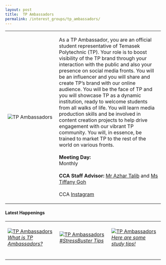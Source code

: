 ```yaml
---
layout: post
title:  TP Ambassadors
permalink: /interest_groups/tp_ambassadors/
---
```


<div>
    <table>
        <tr>
            <td style="width:33%"><image src="/images/CCA_tp_ambassadors1.jpg" style="display:block;margin-left:auto;margin-right:auto;" alt="TP Ambassadors"></image></td>
            <td>
                <p>
                    As a TP Ambassador, you are an official student representative of Temasek Polytechnic (TP). Your role is to boost visibility of the TP brand through your interaction with the public and also your presence on social media fronts. You will be an influencer and you will share and create TP’s brand with our online audience. You will be the face of TP and you will showcase TP as a dynamic institution, ready to welcome students from all walks of life. You will learn media production skills and be involved in content creation projects to help drive engagement with our vibrant TP community. You will, in essence, be trained to market TP to the rest of the world on various fronts.<br>
                    <br>
                    <b>Meeting Day:</b><br>
                    Monthly<br>
                    <br>
                    <b>CCA Staff Advisor:</b> <a href="mailto:Azhar_TALIB@TP.EDU.SG">Mr Azhar Talib</a> and <a href="mailto:Tiffany_Goh@TP.EDU.SG">Ms Tiffany Goh</a><br>
                    <br>
                    CCA <a href="https://www.instagram.com/tp_ambassadors">Instagram</a>
                </p>
            </td>
        </tr>
    </table>
</div>

#### Latest Happenings

<div>
    <table>
        <tr>
            <td style="width:33%"><br>
                <a href="https://www.instagram.com/p/COKCd8Hn0tt">
                    <image src="/images/CCA-tpa-ig5.png" style="display:block;margin-left:auto;margin-right:auto;" alt="TP Ambassadors">
                    <h6 style="margin-top:0%">What is TP Ambassadors?</h6>
                    </image>
                </a>
            </td>
            <td style="width:33%"><br>
                <a href="https://www.instagram.com/p/CGPbNOiHcdP">
                    <image src="/images/CCA-tpa-ig4.png" style="display:block;margin-left:auto;margin-right:auto;" alt="TP Ambassadors">
                    <h6 style="margin-top:0%">#StressBuster Tips</h6>
                    </image>
                </a>
            </td>
            <td style="width:33%"><br>
                <a href="https://www.instagram.com/p/CEL96cNnELL/">
                    <image src="/images/CCA-tpambassadors_IG.jpg" style="display:block;margin-left:auto;margin-right:auto;" alt="TP Ambassadors">
                    <h6 style="margin-top:0%">Here are some study tips!</h6>
                    </image>
                </a>
            </td>
        </tr>
    </table>
</div>
